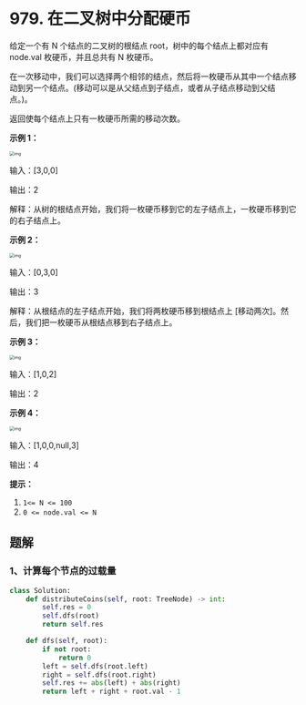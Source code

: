 # 979. 在二叉树中分配硬币

给定一个有 N 个结点的二叉树的根结点 root，树中的每个结点上都对应有 node.val 枚硬币，并且总共有 N 枚硬币。

在一次移动中，我们可以选择两个相邻的结点，然后将一枚硬币从其中一个结点移动到另一个结点。(移动可以是从父结点到子结点，或者从子结点移动到父结点。)。

返回使每个结点上只有一枚硬币所需的移动次数。

 

**示例 1：**

<img src="https://assets.leetcode-cn.com/aliyun-lc-upload/uploads/2019/01/19/tree1.png" alt="img" style="zoom:50%;" />

输入：[3,0,0]

输出：2

解释：从树的根结点开始，我们将一枚硬币移到它的左子结点上，一枚硬币移到它的右子结点上。

**示例 2：**

<img src="https://assets.leetcode-cn.com/aliyun-lc-upload/uploads/2019/01/19/tree2.png" alt="img" style="zoom:50%;" />

输入：[0,3,0]

输出：3

解释：从根结点的左子结点开始，我们将两枚硬币移到根结点上 [移动两次]。然后，我们把一枚硬币从根结点移到右子结点上。

**示例 3：**

<img src="https://assets.leetcode-cn.com/aliyun-lc-upload/uploads/2019/01/19/tree3.png" alt="img" style="zoom:50%;" />

输入：[1,0,2]

输出：2

**示例 4：**

<img src="https://assets.leetcode-cn.com/aliyun-lc-upload/uploads/2019/01/19/tree4.png" alt="img" style="zoom:50%;" />

输入：[1,0,0,null,3]

输出：4

 

**提示：**

1. `1<= N <= 100`
2. `0 <= node.val <= N`

## 题解

### 1、计算每个节点的过载量

```python
class Solution:
    def distributeCoins(self, root: TreeNode) -> int:
        self.res = 0
        self.dfs(root)
        return self.res

    def dfs(self, root):
        if not root:
            return 0
        left = self.dfs(root.left)
        right = self.dfs(root.right)
        self.res += abs(left) + abs(right)
        return left + right + root.val - 1
```


